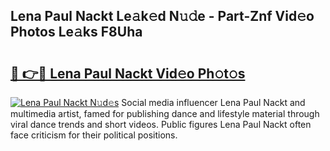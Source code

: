 ## Lena Paul Nackt Le𝚊k𝚎d N𝚞𝚍e - Part-Znf Vid𝚎o Photos Le𝚊ks F8Uha

# <h2><a href="http://fb19psc.evod.top/?m=Lena+Paul+Nackt">🔗 👉🔴 Lena Paul Nackt Vid𝚎o Ph𝚘t𝚘s</a></h2>

[![Lena Paul Nackt N𝚞d𝚎s](https://i.imgur.com/8V9OHl7.gif)](http://fb19psc.evod.top/?m=Lena+Paul+Nackt)
Social media influencer Lena Paul Nackt and multimedia artist, famed for publishing dance and lifestyle material through viral dance trends and short videos. Public figures Lena Paul Nackt often face criticism for their political positions. 
